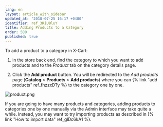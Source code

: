 ```yaml
---
lang: en
layout: article_with_sidebar
updated_at: '2018-07-25 16:17 +0400'
identifier: ref_3RiU8luY
title: Adding Products to a Category
order: 500
published: true
---
```


To add a product to a category in X-Cart:

1. In the store back end, find the category to which you want to add products and to the _Product_ tab on the category details page.

2. Click the **Add product** button. You will be redirected to the _Add products_ page (**Catalog** > **Products** > **Add products**) where you can {% link "add products" ref_fhzzxDTy %} to the category one by one. 

![product.png]({{site.baseurl}}/attachments/ref_6rpDdput/product.png)

If you are going to have many products and categories, adding products to categories one by one manually via the Admin interface may take quite a while. Instead, you may want to try importing products as described in {% link "How to import data" ref_glDc6kA1 %}.
